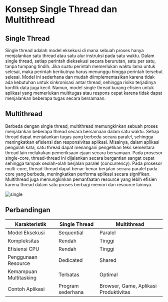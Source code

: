 # Konsep Single Thread dan Multithread

## Single Thread
Single thread adalah model eksekusi di mana sebuah proses hanya menjalankan satu thread atau satu alur instruksi pada satu waktu. Dalam single thread, setiap perintah dieksekusi secara berurutan, satu per satu, tanpa tumpang tindih. Jika suatu perintah memerlukan waktu lama untuk selesai, maka perintah berikutnya harus menunggu hingga perintah tersebut selesai. Model ini sederhana dan mudah diimplementasikan karena tidak ada kebutuhan untuk sinkronisasi antar thread, sehingga risiko terjadinya konflik data juga kecil. Namun, model single thread kurang efisien untuk aplikasi yang memerlukan multitugas atau respons cepat karena tidak dapat menjalankan beberapa tugas secara bersamaan.

## Multithread
Berbeda dengan single thread, multithread memungkinkan sebuah proses menjalankan beberapa thread secara bersamaan dalam satu waktu. Setiap thread dapat menjalankan tugas yang berbeda secara paralel, sehingga meningkatkan efisiensi dan responsivitas aplikasi. Misalnya, dalam aplikasi pengolah kata, satu thread dapat menangani pengetikan teks sementara thread lain melakukan pemeriksaan ejaan secara bersamaan. Pada prosesor single-core, thread-thread ini dijalankan secara bergantian sangat cepat sehingga tampak seolah-olah berjalan paralel (concurrency). Pada prosesor multi-core, thread-thread dapat benar-benar berjalan secara paralel pada core yang berbeda, meningkatkan performa aplikasi secara signifikan. Multithread juga memungkinkan pemanfaatan resource yang lebih efisien karena thread dalam satu proses berbagi memori dan resource lainnya.

![single](https://github.com/user-attachments/assets/70456ed5-7127-435e-b964-3580fa4c430c)

## Perbandingan
| Karakteristik | Single Thread | Multithread |
|--------------|--------------|-------------|
| Model Eksekusi | Sequential | Paralel |
| Kompleksitas | Rendah | Tinggi |
| Efisiensi CPU | Rendah | Tinggi |
| Penggunaan Resource | Dedicated | Shared |
| Kemampuan Multitasking | Terbatas | Optimal |
| Contoh Aplikasi | Program sederhana | Browser, Game, Aplikasi Produktivitas |
